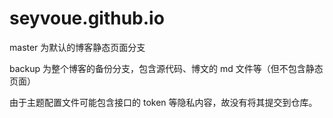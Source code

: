 # seyvoue.github.io

master 为默认的博客静态页面分支

backup 为整个博客的备份分支，包含源代码、博文的 md 文件等（但不包含静态页面）

由于主题配置文件可能包含接口的 token 等隐私内容，故没有将其提交到仓库。
